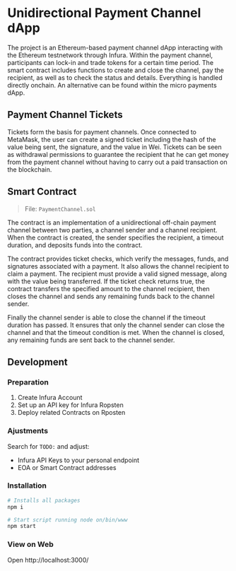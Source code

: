 # Unidirectional Payment Channel dApp

The project is an Ethereum-based payment channel dApp interacting with the Ethereum testnetwork through Infura. Within the payment channel, participants can lock-in and trade tokens for a certain time period. The smart contract includes functions to create and close the channel, pay the recipient, as well as to check the status and details. Everything is handled directly onchain. An alternative can be found within the micro payments dApp.

## Payment Channel Tickets

Tickets form the basis for payment channels. Once connected to MetaMask, the user can create a signed ticket including the hash of the value being sent, the signature, and the value in Wei. Tickets can be seen as withdrawal permissions to guarantee the recipient that he can get money from the payment channel without having to carry out a paid transaction on the blockchain.

## Smart Contract

> File: `PaymentChannel.sol`

The contract is an implementation of a unidirectional off-chain payment channel between two parties, a channel sender and a channel recipient. When the contract is created, the sender specifies the recipient, a timeout duration, and deposits funds into the contract.

The contract provides ticket checks, which verify the messages, funds, and signatures associated with a payment. It also allows the channel recipient to claim a payment. The recipient must provide a valid signed message, along with the value being transferred. If the ticket check returns true, the contract transfers the specified amount to the channel recipient, then closes the channel and sends any remaining funds back to the channel sender.

Finally the channel sender is able to close the channel if the timeout duration has passed. It ensures that only the channel sender can close the channel and that the timeout condition is met. When the channel is closed, any remaining funds are sent back to the channel sender.

## Development

### Preparation

1. Create Infura Account
2. Set up an API key for Infura Ropsten
3. Deploy related Contracts on Rposten

### Ajustments

Search for `TODO:` and adjust:

- Infura API Keys to your personal endpoint
- EOA or Smart Contract addresses

### Installation

```bash
# Installs all packages
npm i

# Start script running node on/bin/www
npm start
```

### View on Web

Open http://localhost:3000/
